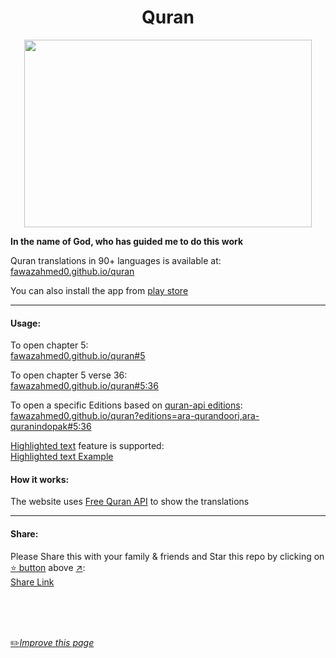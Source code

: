 <h1 align="center">Quran</h1>

<p align="center">
  <img width="460" height="300" src="https://github.com/fawazahmed0/quran/raw/main/quran.jpg">
</p>


**In the name of God, who has guided me to do this work**

Quran translations in 90+ languages is available at:<br> [fawazahmed0.github.io/quran](https://fawazahmed0.github.io/quran)

You can also install the app from [play store](https://play.google.com/store/apps/details?id=io.github.fawazahmed0.twa)

---
#### Usage:
To open chapter 5:<br>
[fawazahmed0.github.io/quran#5](https://fawazahmed0.github.io/quran#5)

To open chapter 5 verse 36:<br>
[fawazahmed0.github.io/quran#5:36](https://fawazahmed0.github.io/quran#5:36)


To open a specific Editions based on [quran-api editions](https://cdn.jsdelivr.net/gh/fawazahmed0/quran-api@1/editions.json):
<br>
[fawazahmed0.github.io/quran?editions=ara-qurandoori,ara-quranindopak#5:36](https://fawazahmed0.github.io/quran?editions=ara-qurandoori,ara-quranindopak#5:36)

[Highlighted text](https://support.google.com/chrome/answer/10256233) feature is supported:<br>
[Highlighted text Example](https://fawazahmed0.github.io/quran/?editions=ara-quranindopak%2Ceng-mustafakhattabg&chapter=25#25:~:text=We%20come%20to%20you%20with%20the%20right%20refutation%20and%20the%20best%20explanation)


#### How it works:
The website uses [Free Quran API](https://github.com/fawazahmed0/quran-api) to show the translations

---
#### Share:
Please Share this with your family & friends and Star this repo by clicking on [:star: button](#) above [:arrow_upper_right:](#):<br>
[Share Link](https://fawazahmed0.github.io/donate.html?mymsg=Thank%20you%20for%20using%20my%20Quran%20Web%20App%2C%20I%20would%20love%20if%20you%20also%20share%20it%20with%20your%20family%20%26%20friends%20because%20God%20says%3A%3Cbr%3E%3Cbr%3E%0A%20%3Cb%3E%3Cem%3EHelp%20each%20other%20in%20goodness%20and%20piety%2C%20but%20do%20not%20cooperate%20in%20wrong%20and%20hurting%20others.%20And%20fear%20God%2C%20Truly%2C%20God%20is%20severe%20in%20punishment%20-%20Quran%205%3A2%20%3C%2Fem%3E%3C%2Fb%3E%0A%20%0A%20&sharelink=http%3A%2F%2Ffawazahmed0.github.io%2Fquran&smallsharetext=Read%20Quran%20in%2090%2B%20languages&largesharetext=Read%20Quran%20in%20your%20language&sharebtnmsg=Share%20the%20Quran&nodonatebtn=No)

<br>
<br>
<br>

[:pencil2:*Improve this page*](https://github.com/fawazahmed0/quran/edit/main/README.md)
